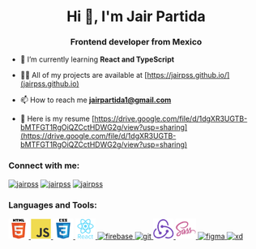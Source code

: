 <h1 align="center">Hi 👋, I'm Jair Partida</h1>
<h3 align="center">Frontend developer from Mexico</h3>

- 🌱 I’m currently learning **React and TypeScript**

- 👨‍💻 All of my projects are available at [https://jairpss.github.io/](jairpss.github.io)

- 📫 How to reach me **jairpartida1@gmail.com**

- 📄 Here is my resume [https://drive.google.com/file/d/1dgXR3UGTB-bMTFGT1RgOiQZCctHDWG2g/view?usp=sharing](https://drive.google.com/file/d/1dgXR3UGTB-bMTFGT1RgOiQZCctHDWG2g/view?usp=sharing)

<h3 align="left">Connect with me:</h3>
<p align="left">
<a href="https://twitter.com/jairpss" target="blank"><img align="center" src="https://cdn.jsdelivr.net/npm/simple-icons@3.0.1/icons/twitter.svg" alt="jairpss" height="30" width="40" /></a>
<a href="https://linkedin.com/in/jairpss" target="blank"><img align="center" src="https://cdn.jsdelivr.net/npm/simple-icons@3.0.1/icons/linkedin.svg" alt="jairpss" height="30" width="40" /></a>
<a href="https://instagram.com/jairpss" target="blank"><img align="center" src="https://cdn.jsdelivr.net/npm/simple-icons@3.0.1/icons/instagram.svg" alt="jairpss" height="30" width="40" /></a>
</p>

<h3 align="left">Languages and Tools:</h3>
<p align="left"> 
  <a href="https://www.w3.org/html/" target="_blank"> <img src="https://raw.githubusercontent.com/devicons/devicon/master/icons/html5/html5-original-wordmark.svg" alt="html5" width="40" height="40"/> </a> 
  <a href="https://developer.mozilla.org/en-US/docs/Web/JavaScript" target="_blank"> <img src="https://raw.githubusercontent.com/devicons/devicon/master/icons/javascript/javascript-original.svg" alt="javascript" width="40" height="40"/> </a> 
  <a href="https://www.w3schools.com/css/" target="_blank"> <img src="https://raw.githubusercontent.com/devicons/devicon/master/icons/css3/css3-original-wordmark.svg" alt="css3" width="40" height="40"/> </a>
  <a href="https://reactjs.org/" target="_blank"> <img src="https://raw.githubusercontent.com/devicons/devicon/master/icons/react/react-original-wordmark.svg" alt="react" width="40" height="40"/> </a> 
  <a href="https://firebase.google.com/" target="_blank"> <img src="https://www.vectorlogo.zone/logos/firebase/firebase-icon.svg" alt="firebase" width="40" height="40"/> </a>     <a href="https://git-scm.com/" target="_blank"> <img src="https://www.vectorlogo.zone/logos/git-scm/git-scm-icon.svg" alt="git" width="40" height="40"/> </a> <a 
  <a href="https://redux.js.org" target="_blank"> <img src="https://raw.githubusercontent.com/devicons/devicon/master/icons/redux/redux-original.svg" alt="redux" width="40" height="40"/> </a> 
  <a href="https://sass-lang.com" target="_blank"> <img src="https://raw.githubusercontent.com/devicons/devicon/master/icons/sass/sass-original.svg" alt="sass" width="40" height="40"/> </a>
  <a href="https://www.figma.com/" target="_blank"> <img src="https://www.vectorlogo.zone/logos/figma/figma-icon.svg" alt="figma" width="40" height="40"/> </a>
  <a href="https://www.adobe.com/products/xd.html" target="_blank"> <img src="https://cdn.worldvectorlogo.com/logos/adobe-xd.svg" alt="xd" width="40" height="40"/> </a> </p>
